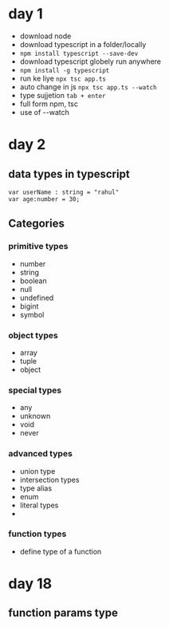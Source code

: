 # day 1
* download node 
* download typescript in a folder/locally
* ```npm install typescript --save-dev```
* download typescript globely run anywhere 
* ```npm install -g typescript```
* run ke liye `npx tsc app.ts`
* auto change in js `npx tsc app.ts --watch`
* type sujjetion `tab + enter`
* full form npm, tsc 
* use of --watch
  
# day 2
## data types in typescript
``` syntax
var userName : string = "rahul"
var age:number = 30;
```
## Categories 

### primitive types
* number
* string
* boolean
* null
* undefined
* bigint
* symbol
### object types
* array
* tuple
* object
### special types
* any
* unknown
* void
* never
  
### advanced types
* union type
* intersection types
* type alias
* enum
* literal types
* 
### function types
* define type of a function
# day 18
## function params type

